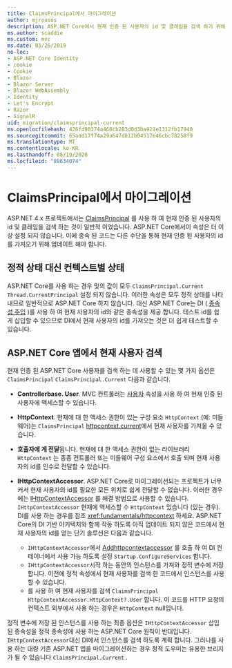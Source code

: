 ```yaml
---
title: ClaimsPrincipal에서 마이그레이션
author: mjrousos
description: ASP.NET Core에서 현재 인증 된 사용자의 id 및 클레임을 검색 하기 위해 ClaimsPrincipal에서 다른 곳으로 마이그레이션하는 방법에 대해 알아봅니다.
ms.author: scaddie
ms.custom: mvc
ms.date: 03/26/2019
no-loc:
- ASP.NET Core Identity
- cookie
- Cookie
- Blazor
- Blazor Server
- Blazor WebAssembly
- Identity
- Let's Encrypt
- Razor
- SignalR
uid: migration/claimsprincipal-current
ms.openlocfilehash: 426fd90374a460cb283d0d3ba921e1312fb17940
ms.sourcegitcommit: 65add17f74a29a647d812b04517e46cbc78258f9
ms.translationtype: MT
ms.contentlocale: ko-KR
ms.lasthandoff: 08/19/2020
ms.locfileid: "88634074"
---
```

# <a name="migrate-from-claimsprincipalcurrent"></a>ClaimsPrincipal에서 마이그레이션

ASP.NET 4.x 프로젝트에서는 [ClaimsPrincipal](/dotnet/api/system.security.claims.claimsprincipal.current) 를 사용 하 여 현재 인증 된 사용자의 id 및 클레임을 검색 하는 것이 일반적 이었습니다. ASP.NET Core에서이 속성은 더 이상 설정 되지 않습니다. 이에 종속 된 코드는 다른 수단을 통해 현재 인증 된 사용자의 id를 가져오기 위해 업데이트 해야 합니다.

## <a name="context-specific-state-instead-of-static-state"></a>정적 상태 대신 컨텍스트별 상태

ASP.NET Core를 사용 하는 경우 및의 값이 모두 `ClaimsPrincipal.Current` `Thread.CurrentPrincipal` 설정 되지 않습니다. 이러한 속성은 모두 정적 상태를 나타내므로 일반적으로 ASP.NET Core 하지 않습니다. 대신 ASP.NET Core는 DI ( [종속성 주입](xref:fundamentals/dependency-injection) )를 사용 하 여 현재 사용자의 id와 같은 종속성을 제공 합니다. 테스트 id를 쉽게 삽입할 수 있으므로 DI에서 현재 사용자의 id를 가져오는 것은 더 쉽게 테스트할 수 있습니다.

## <a name="retrieve-the-current-user-in-an-aspnet-core-app"></a>ASP.NET Core 앱에서 현재 사용자 검색

현재 인증 된 ASP.NET Core 사용자를 검색 하는 데 사용할 수 있는 몇 가지 옵션은 `ClaimsPrincipal` `ClaimsPrincipal.Current` 다음과 같습니다.

* **Controllerbase. User**. MVC 컨트롤러는 [사용자](/dotnet/api/microsoft.aspnetcore.mvc.controllerbase.user) 속성을 사용 하 여 현재 인증 된 사용자에 액세스할 수 있습니다.
* **HttpContext**. 현재에 대 한 액세스 권한이 있는 구성 요소 `HttpContext` (예: 미들웨어)는 `ClaimsPrincipal` [httpcontext.current](/dotnet/api/microsoft.aspnetcore.http.httpcontext.user)에서 현재 사용자를 가져올 수 있습니다.
* **호출자에 게 전달**됩니다. 현재에 대 한 액세스 권한이 없는 라이브러리 `HttpContext` 는 종종 컨트롤러 또는 미들웨어 구성 요소에서 호출 되며 현재 사용자의 id를 인수로 전달할 수 있습니다.
* **IHttpContextAccessor**. ASP.NET Core로 마이그레이션되는 프로젝트가 너무 커서 현재 사용자의 id를 필요한 모든 위치로 쉽게 전달할 수 없습니다. 이러한 경우에는 [IHttpContextAccessor](/dotnet/api/microsoft.aspnetcore.http.ihttpcontextaccessor) 를 해결 방법으로 사용할 수 있습니다. `IHttpContextAccessor` 현재에 액세스할 수 `HttpContext` 있습니다 (있는 경우). DI를 사용 하는 경우를 참조 <xref:fundamentals/httpcontext> 하세요. ASP.NET Core의 DI 기반 아키텍처와 함께 작동 하도록 아직 업데이트 되지 않은 코드에서 현재 사용자의 id를 얻는 단기 솔루션은 다음과 같습니다.

  * `IHttpContextAccessor`에서 [Addhttpcontextaccessor](https://github.com/aspnet/Hosting/issues/793) 를 호출 하 여 DI 컨테이너에서 사용 가능 하도록 설정 `Startup.ConfigureServices` 합니다.
  * `IHttpContextAccessor`시작 하는 동안의 인스턴스를 가져와 정적 변수에 저장 합니다. 이전에 정적 속성에서 현재 사용자를 검색 한 코드에서 인스턴스를 사용할 수 있습니다.
  * 를 사용 하 여 현재 사용자를 검색 `ClaimsPrincipal` `HttpContextAccessor.HttpContext?.User` 합니다. 이 코드를 HTTP 요청의 컨텍스트 외부에서 사용 하는 경우은 `HttpContext` null입니다.

정적 변수에 저장 된 인스턴스를 사용 하는 최종 옵션은 `IHttpContextAccessor` 삽입 된 종속성을 정적 종속성에 사용 하는 ASP.NET Core 원칙이 반대입니다. `IHttpContextAccessor`대신 DI에서 인스턴스를 검색 하도록 계획 합니다. 그러나를 사용 하는 대량 기존 ASP.NET 앱을 마이그레이션하는 경우 정적 도우미는 유용한 브리지가 될 수 있습니다 `ClaimsPrincipal.Current` .
